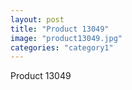 ```yaml
---
layout: post
title: "Product 13049"
image: "product13049.jpg"
categories: "category1"
---
```

Product 13049
